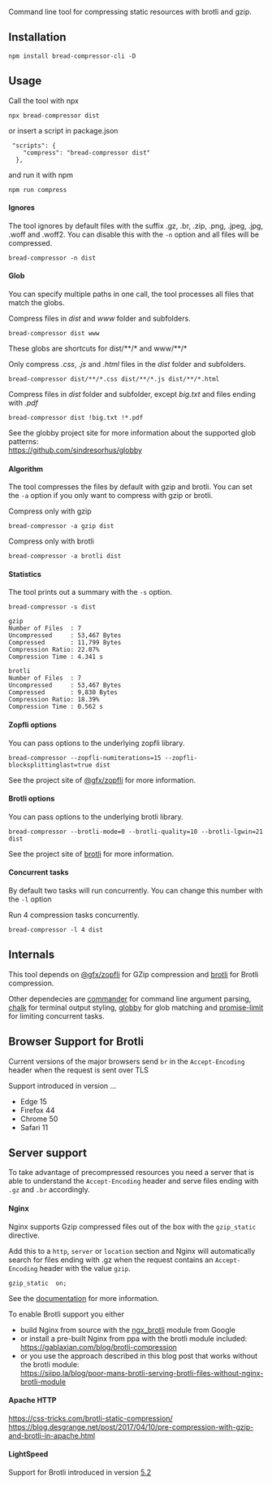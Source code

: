 Command line tool for compressing static resources with brotli and gzip. 


## Installation
```
npm install bread-compressor-cli -D
```


## Usage
Call the tool with npx
```
npx bread-compressor dist
```

or insert a script in package.json
```
 "scripts": {
	"compress": "bread-compressor dist"
  },
```
and run it with npm
```
npm run compress
```


#### Ignores
The tool ignores by default files with the suffix .gz, .br, .zip, .png, .jpeg, .jpg, .woff and .woff2.
You can disable this with the `-n` option and all files will be compressed.
```
bread-compressor -n dist
```


#### Glob
You can specify multiple paths in one call, the tool processes all files that match the globs.

Compress files in *dist* and *www* folder and subfolders.
``` 
bread-compressor dist www
```
These globs are shortcuts for dist/\*\*/* and www/\*\*/*


Only compress *.css*, *.js* and *.html* files in the *dist* folder and subfolders.
``` 
bread-compressor dist/**/*.css dist/**/*.js dist/**/*.html
```

Compress files in *dist* folder and subfolder, except *big.txt* and files ending with *.pdf*
```
bread-compressor dist !big.txt !*.pdf
```

See the globby project site for more information about the supported glob patterns:    
https://github.com/sindresorhus/globby


#### Algorithm
The tool compresses the files by default with gzip and brotli. You can set the `-a` option 
if you only want to compress with gzip or brotli.

Compress only with gzip
```
bread-compressor -a gzip dist
```

Compress only with brotli
```
bread-compressor -a brotli dist
```


#### Statistics
The tool prints out a summary with the `-s` option. 

```
bread-compressor -s dist
```

```                                    
gzip                                                              
Number of Files  : 7                                              
Uncompressed     : 53,467 Bytes                                   
Compressed       : 11,799 Bytes                                   
Compression Ratio: 22.07%                                         
Compression Time : 4.341 s                                        
                                                                  
brotli                                                            
Number of Files  : 7                                              
Uncompressed     : 53,467 Bytes                                   
Compressed       : 9,830 Bytes                                    
Compression Ratio: 18.39%                                         
Compression Time : 0.562 s                                        
```


#### Zopfli options
You can pass options to the underlying zopfli library. 

```
bread-compressor --zopfli-numiterations=15 --zopfli-blocksplittinglast=true dist
```

See the project site of [@gfx/zopfli](https://github.com/gfx/universal-zopfli-js) for more information.


#### Brotli options
You can pass options to the underlying brotli library. 

```
bread-compressor --brotli-mode=0 --brotli-quality=10 --brotli-lgwin=21 dist
```

See the project site of [brotli](https://www.npmjs.com/package/brotli) for more information.


#### Concurrent tasks
By default two tasks will run concurrently. You can change this number with the `-l` option

Run 4 compression tasks concurrently.
```
bread-compressor -l 4 dist
```


## Internals
This tool depends on [@gfx/zopfli](https://github.com/gfx/universal-zopfli-js) for GZip compression
and [brotli](https://www.npmjs.com/package/brotli) for Brotli compression.

Other dependecies are [commander](https://github.com/tj/commander.js) for command line argument parsing, [chalk](https://github.com/chalk/chalk) for terminal output styling,  [globby](https://github.com/sindresorhus/globby) for glob matching and [promise-limit](https://github.com/featurist/promise-limit) for limiting concurrent tasks. 



## Browser Support for Brotli

Current versions of the major browsers send `br` in the `Accept-Encoding` header when the request is sent over TLS

Support introduced in version ...

  * Edge 15
  * Firefox 44
  * Chrome 50
  * Safari 11


## Server support

To take advantage of precompressed resources you need a server that is able to understand the `Accept-Encoding` header and serve files ending with `.gz` and `.br` accordingly.

#### Nginx 
Nginx supports Gzip compressed files out of the box with the `gzip_static` directive. 

Add this to a `http`, `server` or `location` section and Nginx will automatically search for files ending with .gz when the request contains an `Accept-Encoding` header with the value `gzip`. 
```
gzip_static  on;  
```
See the [documentation](http://nginx.org/en/docs/http/ngx_http_gzip_static_module.html) for more information.

To enable Brotli support you either 
  * build Nginx from source with the [ngx_brotli](https://github.com/google/ngx_brotli) module from Google
  * or install a pre-built Nginx from ppa with the brotli module included:  
    https://gablaxian.com/blog/brotli-compression
  * or you use the approach described in this blog post that works without the brotli module:    
    https://siipo.la/blog/poor-mans-brotli-serving-brotli-files-without-nginx-brotli-module


#### Apache HTTP
https://css-tricks.com/brotli-static-compression/     
https://blog.desgrange.net/post/2017/04/10/pre-compression-with-gzip-and-brotli-in-apache.html


#### LightSpeed
Support for Brotli introduced in version [5.2](https://www.litespeedtech.com/products/litespeed-web-server/release-log)



